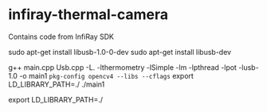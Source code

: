 # infiray-thermal-camera
Contains code from InfiRay SDK

sudo apt-get install libusb-1.0-0-dev
sudo apt-get install libusb-dev


g++ main.cpp Usb.cpp -L. -lthermometry -lSimple -lm -lpthread -lpot -lusb-1.0 -o main1 `pkg-config opencv4 --libs --cflags`
export LD_LIBRARY_PATH=./
./main1

export LD_LIBRARY_PATH=./


